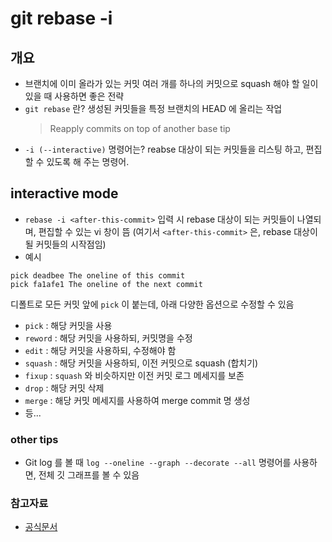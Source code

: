 # git rebase -i

## 개요 
- 브랜치에 이미 올라가 있는 커밋 여러 개를 하나의 커밋으로 squash 해야 할 일이 있을 때 사용하면 좋은 전략
- `git rebase` 란? 생성된 커밋들을 특정 브랜치의 HEAD 에 올리는 작업
	> Reapply commits on top of another base tip 
- `-i (--interactive)` 명령어는? reabse 대상이 되는 커밋들을 리스팅 하고, 편집할 수 있도록 해 주는 명령어. 

## interactive mode
- `rebase -i <after-this-commit>` 입력 시 rebase 대상이 되는 커밋들이 나열되며, 편집할 수 있는 vi 창이 뜸 (여기서 `<after-this-commit>` 은, rebase 대상이 될 커밋들의 시작점임)
- 예시
```
pick deadbee The oneline of this commit
pick fa1afe1 The oneline of the next commit
```
디폴트로 모든 커밋 앞에 `pick` 이 붙는데, 아래 다양한 옵션으로 수정할 수 있음 
- `pick` : 해당 커밋을 사용
- `reword` : 해당 커밋을 사용하되, 커밋명을 수정
- `edit` : 해당 커밋을 사용하되, 수정해야 함
- `squash` : 해당 커밋을 사용하되, 이전 커밋으로 squash (합치기)
- `fixup` : `squash` 와 비슷하지만 이전 커밋 로그 메세지를 보존
- `drop` : 해당 커밋 삭제
- `merge` : 해당 커밋 메세지를 사용하여 merge commit 명 생성 
- 등...

### other tips
- Git log 를 볼 때 `log --oneline --graph --decorate --all` 명령어를 사용하면, 전체 깃 그래프를 볼 수 있음 

### 참고자료
- [공식문서](https://git-scm.com/docs/git-rebase#_interactive_mode)